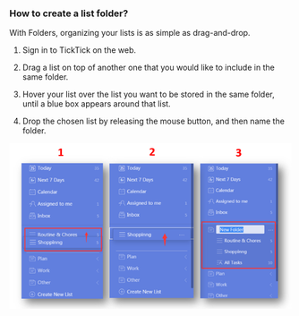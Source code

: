 ### How to create a list folder?

With Folders, organizing your lists is as simple as drag-and-drop.

1. Sign in to TickTick on the web.

2. Drag a list on top of another one that you would like to include in the same folder.

3. Hover your list over the list you want to be stored in the same folder, until a blue box appears around that list.

4. Drop the chosen list by releasing the mouse button, and then name the folder.

![](web2-listfolder.png)

